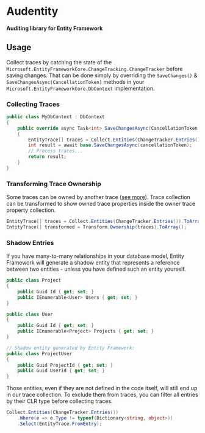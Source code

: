 # Audentity

**Auditing library for Entity Framework**

## Usage

Collect traces by catching the state of the `Microsoft.EntityFrameworkCore.ChangeTracking.ChangeTracker`
before saving changes. That can be done simply by overriding the `SaveChanges()` & `SaveChangesAsync(CancellationToken)`
methods in your `Microsoft.EntityFrameworkCore.DbContext` implementation.

### Collecting Traces

```csharp
public class MyDbContext : DbContext
{
    public override async Task<int> SaveChangesAsync(CancellationToken cancellationToken = new())
    {
        EntityTrace[] traces = Collect.Entities(ChangeTracker.Entries()).ToArray();
        int result = await base.SaveChangesAsync(cancellationToken);
        // Process traces...
        return result;
    }
}
```

### Transforming Trace Ownership

Some traces can be owned by another trace
([see more](https://learn.microsoft.com/en-us/ef/core/modeling/owned-entities)). Trace collection can be transformed to
show owned trace properties inside the owner trace property collection.

```csharp
EntityTrace[] traces = Collect.Entities(ChangeTracker.Entries()).ToArray();
EntityTrace[] transformed = Transform.Ownership(traces).ToArray();
```

### Shadow Entries

If you have many-to-many relationships in your database model, Entity Framework will generate a shadow entity that
represents a reference between two entities - unless you have defined such an entity yourself.

```csharp
public class Project
{
    public Guid Id { get; set; }
    public IEnumerable<User> Users { get; set; }
}

public class User
{
    public Guid Id { get; set; }
    public IEnumerable<Project> Projects { get; set; }
}

// Shadow entity generated by Entity Framework:
public class ProjectUser
{
    public Guid ProjectId { get; set; }
    public Guid UserId { get; set; }
}
```

Those entities, even if they are not defined in the code itself, will still end up in our trace collection.
To exclude them from traces, you can filter all entries by their CLR type before collecting traces.

```csharp
Collect.Entities(ChangeTracker.Entries())
    .Where(e => e.Type != typeof(Dictionary<string, object>))
    .Select(EntityTrace.FromEntry);
```

